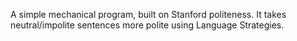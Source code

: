 A simple mechanical program, built on Stanford politeness. It takes neutral/impolite sentences more polite using Language Strategies.
